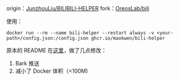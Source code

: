 origin：[JunzhouLiu/BILIBILI-HELPER](https://github.com/JunzhouLiu/BILIBILI-HELPER)
fork：[OreosLab/bili](https://github.com/OreosLab/bili)

使用：

```
docker run --rm --name bili-helper --restart always -v <your-path>/config.json:/config.json ghcr.io/maokwen/bili-helper
```
原本的 README 在[这里](docs/README.old.md)，做了几点修改：

1. Bark 推送
2. 减小了 Docker 体积（<100Μ)
